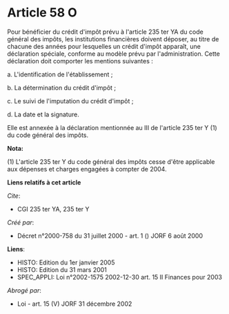 # Article 58 O

Pour bénéficier du crédit d'impôt prévu à l'article 235 ter YA du code général des impôts, les institutions financières
doivent déposer, au titre de chacune des années pour lesquelles un crédit d'impôt apparaît, une déclaration spéciale,
conforme au modèle prévu par l'administration. Cette déclaration doit comporter les mentions suivantes :

a. L'identification de l'établissement ;

b. La détermination du crédit d'impôt ;

c. Le suivi de l'imputation du crédit d'impôt ;

d. La date et la signature.

Elle est annexée à la déclaration mentionnée au III de l'article 235 ter Y (1) du code général des impôts.

**Nota:**

(1) L'article 235 ter Y du code général des impôts cesse d'être applicable aux dépenses et charges engagées à compter de
2004.

**Liens relatifs à cet article**

_Cite_:

  - CGI 235 ter YA, 235 ter Y

_Créé par_:

  - Décret n°2000-758 du 31 juillet 2000 - art. 1 () JORF 6 août 2000

**Liens**:

  - HISTO: Edition du 1er janvier 2005
  - HISTO: Edition du 31 mars 2001
  - SPEC_APPLI: Loi n°2002-1575 2002-12-30 art. 15 II Finances pour 2003

_Abrogé par_:

  - Loi - art. 15 (V) JORF 31 décembre 2002
